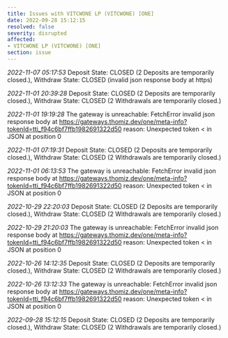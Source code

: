 ```yaml
---
title: Issues with VITCWONE LP (VITCWONE) [ONE]
date: 2022-09-28 15:12:15
resolved: false
severity: disrupted
affected:
- VITCWONE LP (VITCWONE) [ONE]
section: issue
---
```


*2022-11-07 05:17:53* Deposit State: CLOSED (2 Deposits are temporarily closed.), Withdraw State: CLOSED (invalid json response body at https)

*2022-11-01 20:39:28* Deposit State: CLOSED (2 Deposits are temporarily closed.), Withdraw State: CLOSED (2 Withdrawals are temporarily closed.)

*2022-11-01 19:19:28* The gateway is unreachable: FetchError invalid json response body at https://gateways.thomiz.dev/one/meta-info?tokenId=tti_f94c6bf7ffb1982691322d50 reason: Unexpected token < in JSON at position 0

*2022-11-01 07:19:31* Deposit State: CLOSED (2 Deposits are temporarily closed.), Withdraw State: CLOSED (2 Withdrawals are temporarily closed.)

*2022-11-01 06:13:53* The gateway is unreachable: FetchError invalid json response body at https://gateways.thomiz.dev/one/meta-info?tokenId=tti_f94c6bf7ffb1982691322d50 reason: Unexpected token < in JSON at position 0

*2022-10-29 22:20:03* Deposit State: CLOSED (2 Deposits are temporarily closed.), Withdraw State: CLOSED (2 Withdrawals are temporarily closed.)

*2022-10-29 21:20:03* The gateway is unreachable: FetchError invalid json response body at https://gateways.thomiz.dev/one/meta-info?tokenId=tti_f94c6bf7ffb1982691322d50 reason: Unexpected token < in JSON at position 0

*2022-10-26 14:12:35* Deposit State: CLOSED (2 Deposits are temporarily closed.), Withdraw State: CLOSED (2 Withdrawals are temporarily closed.)

*2022-10-26 13:12:33* The gateway is unreachable: FetchError invalid json response body at https://gateways.thomiz.dev/one/meta-info?tokenId=tti_f94c6bf7ffb1982691322d50 reason: Unexpected token < in JSON at position 0

*2022-09-28 15:12:15* Deposit State: CLOSED (2 Deposits are temporarily closed.), Withdraw State: CLOSED (2 Withdrawals are temporarily closed.)